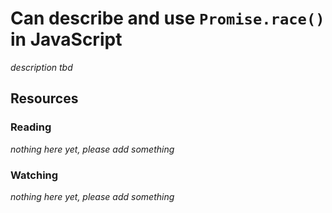 # Can describe and use `Promise.race()` in JavaScript
_description tbd_
## Resources
### Reading
_nothing here yet, please add something_
### Watching
_nothing here yet, please add something_
